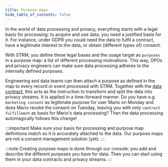 ```yaml
---
title: Purpose maps
hide_table_of_contents: false
---
```


[data-contract]: docs/02-concepts/02-data-contracts/index.md 

In the world of data processing and privacy, everything starts with a legal basis for processing: to acquire and use data,
you need a justified basis for it. For instance, under GDPR you could need the data to fulfil a contract, have a legitimate
interest to the data, or obtain (different types of) consent.

With STRM, you define these legal bases and the usage target as `purposes` in a purpose map: a list of different processing
motivations. This way, DPOs and privacy engineers can make sure data processing adheres to the internally defined purposes. 

Engineering and data teams can then attach a purpose as defined in the map to every record or event processed with STRM.
Together with the [data contract][data-contract], this acts as the instruction to transform and split the data into privacy streams. 
It is applied in a time-forward manner. Do you have e.g. `marketing consent` as legitimate purpose for user Mario on Monday
and does Mario revoke the consent on Tuesday, leaving you with only `contract fulfillment` as basis for Mario's data
processing? Then the data processing automagically follows this change!

:::important
Make sure your basis for processing and purpose map definitions match so it is accurately attached to the data. Our purpose
maps are not a consent management solution (yet).
:::

:::note
Creating purpose maps is done through our console: you add and describe the different purposes you have for data.
Then you can start using them in your data contracts and privacy streams.
:::
